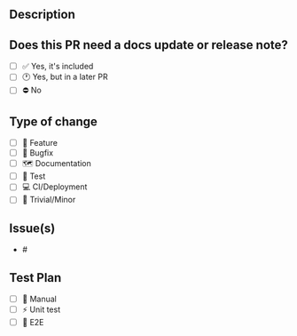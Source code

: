 ## Description

<!-- Insert PR description-->

## Does this PR need a docs update or release note?

- [ ] :white_check_mark: Yes, it's included
- [ ] :clock1: Yes, but in a later PR
- [ ] :no_entry: No 

## Type of change

<!--- Please check the type of change your PR introduces: --->
- [ ] :sunflower: Feature
- [ ] :bug: Bugfix
- [ ] :world_map: Documentation
- [ ] :robot: Test
- [ ] :computer: CI/Deployment
- [ ] :hamster: Trivial/Minor

## Issue(s)

<!-- Can reference multiple issues. Use one of the following "magic words" - "closes, fixes" to auto-close the Github issue. -->
* #<issue>

## Test Plan

<!-- How will this be tested prior to merging.-->
- [ ] :muscle: Manual
- [ ] :zap: Unit test
- [ ] :green_heart: E2E
